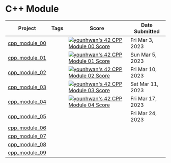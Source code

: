 # C++ Module

| Project                          | Tags                        | Score | Date Submitted   |
| -------------------------------- | --------------------------- | ----- | ---------------- |
| [cpp_module_00](./cpp_module_00) |  | [![younhwan's 42 CPP Module 00 Score](https://badge42.vercel.app/api/v2/cl8h1sspf00640gjzpe8t5f1y/project/3003522)](https://github.com/JaeSeoKim/badge42) | Fri Mar 3, 2023 |
| [cpp_module_01](./cpp_module_01) |  | [![younhwan's 42 CPP Module 01 Score](https://badge42.vercel.app/api/v2/cl8h1sspf00640gjzpe8t5f1y/project/3013876)](https://github.com/JaeSeoKim/badge42) | Sun Mar 5, 2023 |
| [cpp_module_02](./cpp_module_02) |  | [![younhwan's 42 CPP Module 02 Score](https://badge42.vercel.app/api/v2/cl8h1sspf00640gjzpe8t5f1y/project/3015212)](https://github.com/JaeSeoKim/badge42) | Fri Mar 10, 2023 |
| [cpp_module_03](./cpp_module_03) |  | [![younhwan's 42 CPP Module 03 Score](https://badge42.vercel.app/api/v2/cl8h1sspf00640gjzpe8t5f1y/project/3022460)](https://github.com/JaeSeoKim/badge42) | Sat Mar 11, 2023 |
| [cpp_module_04](./cpp_module_04) |  | [![younhwan's 42 CPP Module 04 Score](https://badge42.vercel.app/api/v2/cl8h1sspf00640gjzpe8t5f1y/project/3023354)](https://github.com/JaeSeoKim/badge42) | Fri Mar 17, 2023 |
| [cpp_module_05](./cpp_module_05) |  |  | Fri Mar 24, 2023 |
| [cpp_module_06](./cpp_module_06) |                             |       |                  |
| [cpp_module_07](./cpp_module_07) |                             |       |                  |
| [cpp_module_08](./cpp_module_08) |                             |       |                  |
| [cpp_module_09](./cpp_module_09) |                             |       |                  |